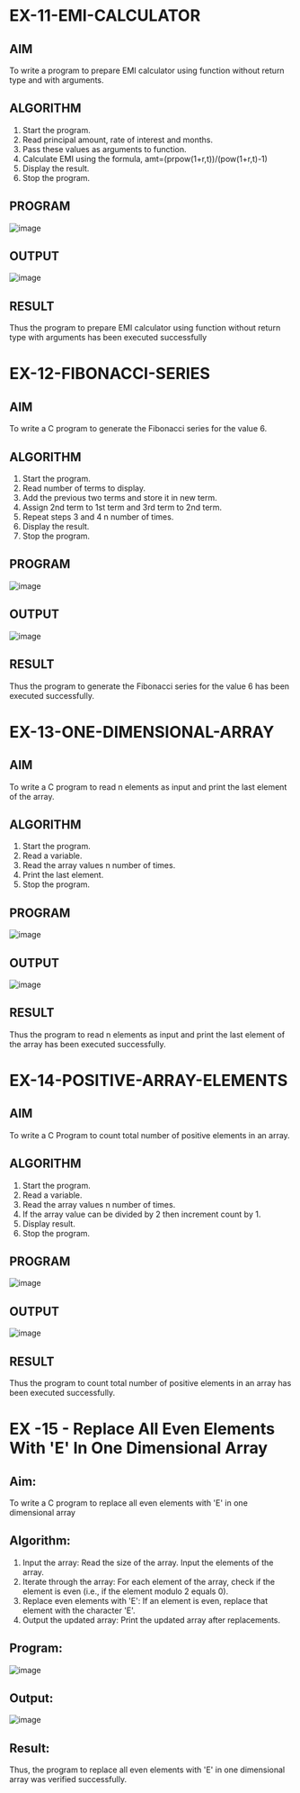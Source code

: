 # EX-11-EMI-CALCULATOR

## AIM

To write a program to prepare EMI calculator using function without return type and with arguments.

## ALGORITHM

1.	Start the program.
2.	Read principal amount, rate of interest and months.
3.	Pass these values as arguments to function.
4.	Calculate EMI using the formula, amt=(prpow(1+r,t))/(pow(1+r,t)-1)
5.	Display the result.
6.	Stop the program.

## PROGRAM
![image](https://github.com/user-attachments/assets/045cc8cf-0d45-41d4-a239-4563f1c1f277)



## OUTPUT
![image](https://github.com/user-attachments/assets/9ab86b2b-8818-4686-a642-49cf72d64d80)





## RESULT

Thus the program to prepare EMI calculator using function without return type with arguments has been executed successfully
 
 


# EX-12-FIBONACCI-SERIES
## AIM
To write a C program to generate the Fibonacci series for the value 6.

## ALGORITHM
1.	Start the program.
2.	Read number of terms to display.
3.	Add the previous two terms and store it in new term.
4.	Assign 2nd term to 1st term and 3rd term to 2nd term.
5.	Repeat steps 3 and 4 n number of times.
6.	Display the result.
7.	Stop the program.

## PROGRAM
![image](https://github.com/user-attachments/assets/7e84e3ad-0c99-44b7-996d-d22345cac400)


## OUTPUT
![image](https://github.com/user-attachments/assets/225b336f-206b-4ac5-834e-b86a7143f6af)








## RESULT
Thus the program to generate the Fibonacci series for the value 6 has been executed successfully.
 
 


# EX-13-ONE-DIMENSIONAL-ARRAY
## AIM
To write a C program to read n elements as input and print the last element of the array.

## ALGORITHM
1.	Start the program.
2.	Read a variable.
3.	Read the array values n number of times.
4.	Print the last element.
5.	Stop the program.

## PROGRAM
![image](https://github.com/user-attachments/assets/287806e2-5a9a-4919-b3f5-a0f1643df59c)


## OUTPUT
![image](https://github.com/user-attachments/assets/34958c67-c6a4-408f-90b2-3d17a30f4cbc)









## RESULT
Thus the program to read n elements as input and print the last element of the array has been executed successfully.
 
 


# EX-14-POSITIVE-ARRAY-ELEMENTS
## AIM
To write a C Program to count total number of positive elements in an array.

## ALGORITHM
1.	Start the program.
2.	Read a variable.
3.	Read the array values n number of times.
4.	If the array value can be divided by 2 then increment count by 1.
5.	Display result.
6.	Stop the program.

## PROGRAM
![image](https://github.com/user-attachments/assets/7148d431-daa5-457a-a527-7c82dbf91bfb)


## OUTPUT
![image](https://github.com/user-attachments/assets/675c7940-cb7a-4230-8e77-95eed1e08911)





## RESULT
Thus the program to count total number of positive elements in an array has been executed successfully.





 
 


# EX -15 - Replace All Even Elements With 'E' In One Dimensional Array

## Aim:
To write a C program to replace all even elements with 'E' in one dimensional array

## Algorithm:
1.	Input the array:
  Read the size of the array.
  Input the elements of the array.
2.	Iterate through the array:
 	For each element of the array, check if the element is even (i.e., if the element modulo 2 equals 0).
3.	Replace even elements with 'E':
     If an element is even, replace that element with the character 'E'.
4.	Output the updated array:
 Print the updated array after replacements.

## Program:
![image](https://github.com/user-attachments/assets/a354cf1b-494e-46ff-8ec6-f059615d6d11)

## Output:
 ![image](https://github.com/user-attachments/assets/b80e1516-57d4-474c-82b1-1ae266c1eae1)



## Result:

Thus, the program to replace all even elements with 'E' in one dimensional array was verified successfully.



